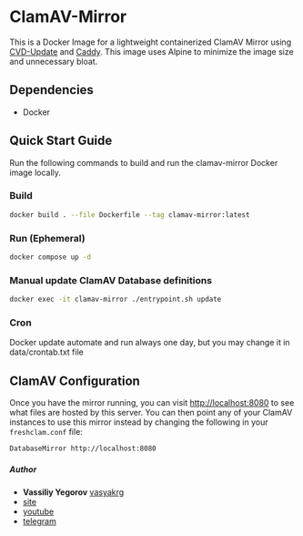 # ClamAV-Mirror

This is a Docker Image for a lightweight containerized ClamAV Mirror using [CVD-Update](https://github.com/Cisco-Talos/cvdupdate) and [Caddy](https://github.com/caddyserver/caddy). This image uses Alpine to minimize the image size and unnecessary bloat.

## Dependencies

- Docker

## Quick Start Guide

Run the following commands to build and run the clamav-mirror Docker image locally.

### Build

```sh
docker build . --file Dockerfile --tag clamav-mirror:latest
```

### Run (Ephemeral)

```sh
docker compose up -d
```

### Manual update ClamAV Database definitions

```sh
docker exec -it clamav-mirror ./entrypoint.sh update
```

### Cron

Docker update automate and run always one day, but you may change it in data/crontab.txt file

## ClamAV Configuration

Once you have the mirror running, you can visit <http://localhost:8080> to see what files are hosted by this server. You can then point any of your ClamAV instances to use this mirror instead by changing the following in your `freshclam.conf` file:

```txt
DatabaseMirror http://localhost:8080
```

##### Author
- **Vassiliy Yegorov** [vasyakrg](https://github.com/vasyakrg)
- [site](https://realmanual.ru)
- [youtube](https://youtube.com/realmanual)
- [telegram](https://t.me/realmanual_group)
